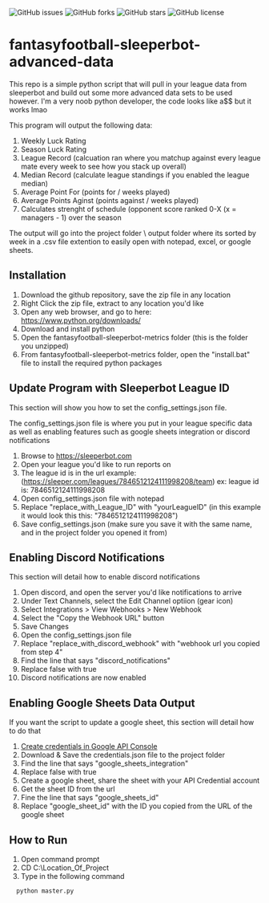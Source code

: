 ![GitHub issues](https://img.shields.io/github/issues/mharrison0224/fantasyfootball-sleeperbot-advanced-data)
![GitHub forks](https://img.shields.io/github/forks/mharrison0224/fantasyfootball-sleeperbot-advanced-data)
![GitHub stars](https://img.shields.io/github/stars/mharrison0224/fantasyfootball-sleeperbot-advanced-data)
![GitHub license](https://img.shields.io/github/license/mharrison0224/fantasyfootball-sleeperbot-advanced-data)
# fantasyfootball-sleeperbot-advanced-data

This repo is a simple python script that will pull in your league data from sleeperbot and build out some more advanced data sets to be used however. 
I'm a very noob python developer, the code looks like a$$ but it works lmao

This program will output the following data:

1. Weekly Luck Rating
2. Season Luck Rating
3. League Record (calcuation ran where you matchup against every league mate every week to see how you stack up overall)
4. Median Record (calculate league standings if you enabled the league median)
5. Average Point For (points for / weeks played)
6. Average Points Aginst (points against / weeks played)
7. Calculates strenght of schedule (opponent score ranked 0-X (x = managers - 1) over the season

The output will go into the project folder \ output folder where its sorted by week in a .csv file extention to easily open with notepad, excel, or google sheets.

## Installation

1. Download the github repository, save the zip file in any location
2. Right Click the zip file, extract to any location you'd like
3. Open any web browser, and go to here: https://www.python.org/downloads/
4. Download and install python
5. Open the fantasyfootball-sleeperbot-metrics folder (this is the folder you unzipped)
6. From fantasyfootball-sleeperbot-metrics folder, open the "install.bat" file to install the required python packages

## Update Program with Sleeperbot League ID

This section will show you how to set the config_settings.json file. 

The config_settings.json file is where you put in your league specific data as well as enabling features such as google sheets integration or discord notifications

1. Browse to https://sleeperbot.com
2. Open your league you'd like to run reports on
3. The league id is in the url example: (https://sleeper.com/leagues/7846512124111998208/team) ex: league id is: 7846512124111998208
4. Open config_settings.json file with notepad
5. Replace "replace_with_League_ID" with "yourLeagueID" (in this example it would look this this: "7846512124111998208")
6. Save config_settings.json (make sure you save it with the same name, and in the project folder you opened it from)

## Enabling Discord Notifications

This section will detail how to enable discord notifications

1. Open discord, and open the server you'd like notifications to arrive
2. Under Text Channels, select the Edit Channel optiion (gear icon)
3. Select Integrations > View Webhooks > New Webhook
4. Select the "Copy the Webhook URL" button
5. Save Changes
6. Open the config_settings.json file
7. Replace "replace_with_discord_webhook" with "webhook url you copied from step 4"
8. Find the line that says "discord_notifications"
9. Replace false with true
10. Discord notifications are now enabled


## Enabling Google Sheets Data Output

If you want the script to update a google sheet, this section will detail how to do that

1. [Create credentials in Google API Console](http://gspread.readthedocs.org/en/latest/oauth2.html)
2. Download & Save the credentials.json file to the project folder
3. Find the line that says "google_sheets_integration"
4. Replace false with true
5. Create a google sheet, share the sheet with your API Credential account
6. Get the sheet ID from the url
7. Fine the  line that says "google_sheets_id"
8. Replace "google_sheet_id" with the ID you copied from the URL of the google sheet

## How to Run

1. Open command prompt
2. CD C:\Location_Of_Project
3. Type in the following command
```bash
  python master.py
```
